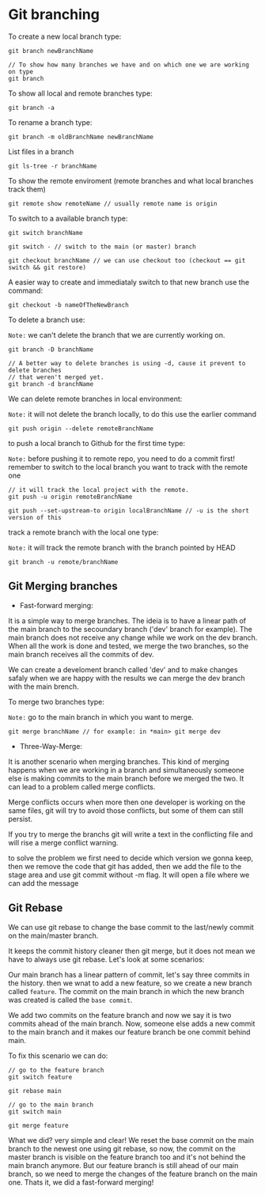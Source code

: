# Git branching

To create a new local branch type:
```
git branch newBranchName

// To show how many branches we have and on which one we are working on type
git branch
```

To show all local and remote branches type:
```
git branch -a
```

To rename a branch type:
```
git branch -m oldBranchName newBranchName
```

List files in a branch
```
git ls-tree -r branchName
```

To show the remote enviroment (remote branches and what local branches track them)
```
git remote show remoteName // usually remote name is origin
```

To switch to a available branch type:
```
git switch branchName

git switch - // switch to the main (or master) branch

git checkout branchName // we can use checkout too (checkout == git switch && git restore)
```

A easier way to create and immediataly switch to that new branch use the command:
```
git checkout -b nameOfTheNewBranch
```

To delete a branch use:

`Note:` we can't delete the branch that we are currently working on.

```
git branch -D branchName

// A better way to delete branches is using -d, cause it prevent to delete branches
// that weren't merged yet.
git branch -d branchName
```

We can delete remote branches in local environment:

`Note:` it will not delete the branch locally, to do this use the earlier command
```
git push origin --delete remoteBranchName
```

to push a local branch to Github for the first time type:

`Note:` before pushing it to remote repo, you need to do a commit first!
remember to switch to the local branch you want to track with the remote one
```
// it will track the local project with the remote.
git push -u origin remoteBranchName

git push --set-upstream-to origin localBranchName // -u is the short version of this
```

track a remote branch with the local one type:

`Note:` it will track the remote branch with the branch pointed by HEAD
```
git branch -u remote/branchName
```

## Git Merging branches

* Fast-forward merging:

It is a simple way to merge branches. The ideia is to have a linear path of the
main branch to the secoundary branch ('dev' branch for example). The main branch
does not receive any change while we work on the dev branch. When all the work
is done and tested, we merge the two branches, so the main branch receives all
the commits of dev.

We can create a develoment branch called 'dev' and to make changes safaly when we
are happy with the results we can merge the dev branch with the main brench.

To merge two branches type:

`Note:` go to the main branch in which you want to merge.
```
git merge branchName // for example: in *main> git merge dev
```

* Three-Way-Merge:

It is another scenario when merging branches. This kind of merging happens when 
we are working in a branch and simultaneously someone else is making commits
to the main branch before we merged the two. It can lead to a problem called merge
conflicts.

Merge conflicts occurs when more then one developer is working on the same files,
git will try to avoid those conflicts, but some of them can still persist.

If you try to merge the branchs git will write a text in the conflicting file and
will rise a merge conflict warning.

to solve the problem we first need to decide which version we gonna keep, then we
remove the code that git has added, then we add the file to the stage area and use
git commit without -m flag. It will open a file where we can add the message

## Git Rebase

We can use git rebase to change the base commit to the last/newly commit on the
main/master branch.

It keeps the commit history cleaner then git merge, but it does not mean we have
to always use git rebase. Let's look at some scenarios:

Our main branch has a linear pattern of commit, let's say three commits in the
history. then we wnat to add a new feature, so we create a new branch called
`feature`. The commit on the main branch in which the new branch was created is
called the `base commit`.

We add two commits on the feature branch and now we say it is two commits ahead of
the main branch. Now, someone else adds a new commit to the main branch and it makes
our feature branch be one commit behind main.

To fix this scenario we can do:
```
// go to the feature branch
git switch feature

git rebase main

// go to the main branch
git switch main

git merge feature
```

What we did? very simple and clear! We reset the base commit on the main branch
to the newest one using git rebase, so now, the commit on the master branch is
visible on the feature branch too and it's not behind the main branch anymore. But
our feature branch is still ahead of our main branch, so we need to merge the changes
of the feature branch on the main one. Thats it, we did a fast-forward merging!
